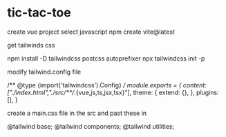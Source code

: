 # tic-tac-toe

create vue project
select javascript
npm create vite@latest

get tailwinds css

npm install -D tailwindcss postcss autoprefixer
npx tailwindcss init -p

modify tailwind.config file

/** @type {import('tailwindcss').Config} */
module.exports = {
  content: ["./index.html","./src/**/*.{vue,js,ts,jsx,tsx}"],
  theme: {
    extend: {},
  },
  plugins: [],
}

create a main.css file in the src and past these in

@tailwind base;
@tailwind components;
@tailwind utilities;
